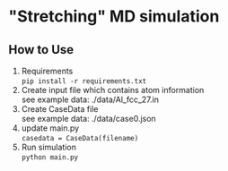 # "Stretching" MD simulation
## How to Use
1. Requirements  
`pip install -r requirements.txt`
2. Create input file which contains atom information  
see example data: ./data/Al_fcc_27.in
3. Create CaseData file  
see example data: ./data/case0.json
4. update main.py  
`casedata = CaseData(filename)`
5. Run simulation  
`python main.py`